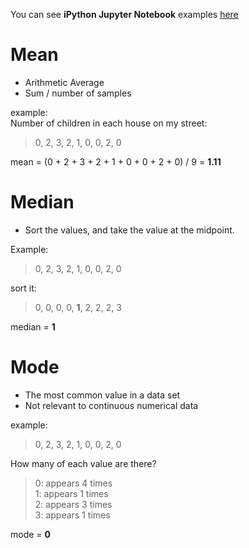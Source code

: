 You can see **iPython Jupyter Notebook** examples [here](./mean-median-mode.ipynb)

# Mean

- Arithmetic Average
- Sum / number of samples

example:  
Number of children in each house on my street:  
> 0, 2, 3, 2, 1, 0, 0, 2, 0  

mean = (0 + 2 + 3 + 2 + 1 + 0 + 0 + 2 + 0) / 9 = **1.11**

# Median

- Sort the values, and take the value at the midpoint.

Example:

> 0, 2, 3, 2, 1, 0, 0, 2, 0  

sort it:

> 0, 0, 0, 0, **1**, 2, 2, 2, 3

median = **1**

# Mode

- The most common value in a data set
- Not relevant to continuous numerical data

example:

> 0, 2, 3, 2, 1, 0, 0, 2, 0

How many of each value are there?

> 0: appears 4 times   
> 1: appears 1 times   
> 2: appears 3 times   
> 3: appears 1 times 

mode = **0**